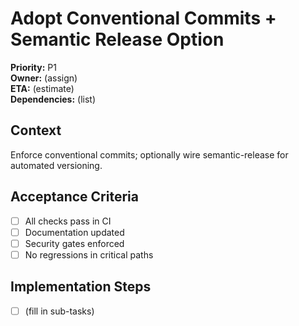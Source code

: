 # Adopt Conventional Commits + Semantic Release Option

**Priority:** P1  
**Owner:** (assign)  
**ETA:** (estimate)  
**Dependencies:** (list)

## Context

Enforce conventional commits; optionally wire semantic-release for automated versioning.

## Acceptance Criteria

- [ ] All checks pass in CI
- [ ] Documentation updated
- [ ] Security gates enforced
- [ ] No regressions in critical paths

## Implementation Steps

- [ ] (fill in sub-tasks)
